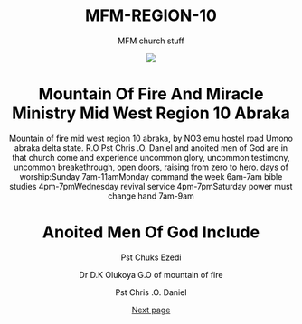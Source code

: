 # MFM-REGION-10
MFM church stuff
<html>    <img src="download.jpg"><head><title>Mountain Of Fire And Miracle Ministry Mid West Region 10 </title><style>    body{        text-align: center;         background-image: url("051.png");        background-position: center;        background-size: cover;    }    .bg{        height: 100%;        background-position: center;        background-repeat: no-repeat;        background-size: cover;    }    h1{        color: black;    }    p{        color: black    }    </style></head>    <body><h1>Mountain Of Fire And Miracle Ministry Mid West Region 10 Abraka</h1>    <p> Mountain of fire mid west region 10 abraka, by NO3 emu hostel road Umono abraka delta state. R.O Pst Chris .O. Daniel and anoited men of God are in that church come and experience uncommon glory, uncommon testimony, uncommon breakethrough, open doors, raising from zero to hero. days of worship:Sunday 7am-11amMonday command the week 6am-7am    bible studies 4pm-7pmWednesday revival service 4pm-7pmSaturday power must change hand 7am-9am</p>    <h1>Anoited Men Of God Include</h1>        <p>Pst Chuks Ezedi</p>    <p>Dr D.K Olukoya G.O of mountain of fire</p>      <p>Pst Chris .O. Daniel</p>        <a href="mountain%20of%20fire%20mdw%20R10%20website%201.html">Next page</a>    </body></html>
